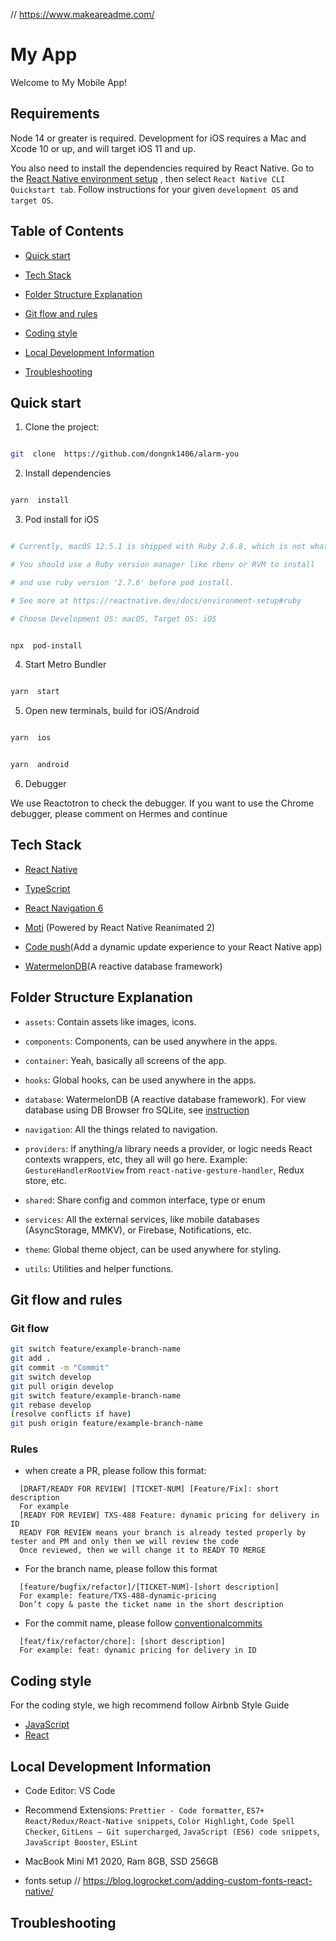 // https://www.makeareadme.com/

# My App

Welcome to My Mobile App!

## Requirements

Node 14 or greater is required. Development for iOS requires a Mac and Xcode 10 or up, and will target iOS 11 and up.

You also need to install the dependencies required by React Native.
Go to the [React Native environment setup](https://reactnative.dev/docs/environment-setup) , then select `React Native CLI Quickstart tab`. Follow instructions for your given `development OS` and `target OS`.

## Table of Contents

- [Quick start](#quick-start)

- [Tech Stack](#tech-stack)

- [Folder Structure Explanation](#folder-structure-explanation)

- [Git flow and rules](#git-flow-and-rules)

- [Coding style](#coding-style)

- [Local Development Information](#local-development-information)

- [Troubleshooting](#troubleshooting)

## Quick start

1. Clone the project:

```bash

git  clone  https://github.com/dongnk1406/alarm-you

```

2. Install dependencies

```bash

yarn  install

```

3. Pod install for iOS

```bash

# Currently, macOS 12.5.1 is shipped with Ruby 2.6.8, which is not what is required by React Native.

# You should use a Ruby version manager like rbenv or RVM to install

# and use ruby version '2.7.6' before pod install.

# See more at https://reactnative.dev/docs/environment-setup#ruby

# Choose Development OS: macOS, Target OS: iOS


npx  pod-install

```

4. Start Metro Bundler

```bash

yarn  start

```

5. Open new terminals, build for iOS/Android

```bash

yarn  ios

```

```bash

yarn  android

```

6. Debugger

We use Reactotron to check the debugger. If you want to use the Chrome debugger, please comment on Hermes and continue

## Tech Stack

- [React Native](reactnative.dev/docs/getting-started)

- [TypeScript](typescriptlang.org/docs/handbook/typescript-from-scratch.html)

- [React Navigation 6](reactnavigation.org/docs/getting-started/)

- [Moti](moti.fyi/) (Powered by React Native Reanimated 2)

- [Code push](https://learn.microsoft.com/en-us/appcenter/distribution/codepush/rn-get-started)(Add a dynamic update experience to your React Native app)

- [WatermelonDB](https://watermelondb.dev/docs)(A reactive database framework)

## Folder Structure Explanation

- `assets`: Contain assets like images, icons.

- `components`: Components, can be used anywhere in the apps.

- `container`: Yeah, basically all screens of the app.

- `hooks`: Global hooks, can be used anywhere in the apps.

- `database`: WatermelonDB (A reactive database framework). For view database using DB Browser fro SQLite, see [instruction](https://github.com/Nozbe/WatermelonDB/issues/105#issuecomment-453815987)

- `navigation`: All the things related to navigation.

- `providers`: If anything/a library needs a provider, or logic needs React contexts wrappers, etc, they all will go here. Example: `GestureHandlerRootView` from `react-native-gesture-handler`, Redux store, etc.

- `shared`: Share config and common interface, type or enum

- `services`: All the external services, like mobile databases (AsyncStorage, MMKV), or Firebase, Notifications, etc.

- `theme`: Global theme object, can be used anywhere for styling.

- `utils`: Utilities and helper functions.

## Git flow and rules

### Git flow

```bash
git switch feature/example-branch-name
git add .
git commit -m "Commit"
git switch develop
git pull origin develop
git switch feature/example-branch-name
git rebase develop
(resolve conflicts if have)
git push origin feature/example-branch-name
```

### Rules

- when create a PR, please follow this format:

```text
  [DRAFT/READY FOR REVIEW] [TICKET-NUM] [Feature/Fix]: short description
  For example
  [READY FOR REVIEW] TXS-488 Feature: dynamic pricing for delivery in ID
  READY FOR REVIEW means your branch is already tested properly by tester and PM and only then we will review the code
  Once reviewed, then we will change it to READY TO MERGE
```

- For the branch name, please follow this format

```text
  [feature/bugfix/refactor]/[TICKET-NUM]-[short description]
  For example: feature/TXS-488-dynamic-pricing
  Don’t copy & paste the ticket name in the short description
```

- For the commit name, please follow [conventionalcommits](https://www.conventionalcommits.org/en/v1.0.0/)

```text
  [feat/fix/refactor/chore]: [short description]
  For example: feat: dynamic pricing for delivery in ID
```

## Coding style

For the coding style, we high recommend follow Airbnb Style Guide

- [JavaScript](https://github.com/airbnb/javascript)
- [React](https://airbnb.io/javascript/react/)

## Local Development Information

- Code Editor: VS Code

- Recommend Extensions: `Prettier - Code formatter`, `ES7+ React/Redux/React-Native snippets`, `Color Highlight`, `Code Spell Checker`, `GitLens — Git supercharged`, `JavaScript (ES6) code snippets`, `JavaScript Booster`, `ESLint`

- MacBook Mini M1 2020, Ram 8GB, SSD 256GB

- fonts setup // https://blog.logrocket.com/adding-custom-fonts-react-native/

## Troubleshooting
